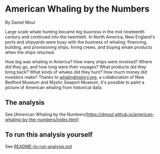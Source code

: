 # American Whaling by the Numbers

By Daniel Moul

Large scale whale hunting became big business in the mid nineteenth century and continued into the twentieth. In North America, New England's ports and shipyards were busy with the business of whaling: financing, building, and provisioning ships, hiring crews, and buying whale products when the ships returned.

How big was whaling in America? How many ships were involved? Where did they go, and how long were their voyages? What products did they bring back? What kinds of whales did they hunt? How much money did investors make? Thanks to [whalinghistory.org](https://whalinghistory.org/), a collaboration of New Bedford Museum and Mystic Seaport Museum, it's possible to paint a picture of American whaling from historical data. 

## The analysis

See [American Whaling by the Numbers]https://dmoul.github.io/american-whaling-by-the-numbers/index.html)


## To run this analysis yourself

See [README-to-run-analysis.md](https://github.com/dmoul/american-whaling/blob/main/README-to-run-analysis.md)
